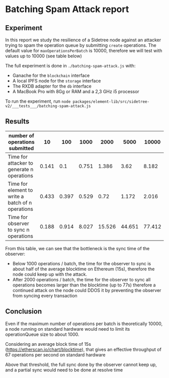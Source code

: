 # Batching Spam Attack report

## Experiment

In this report we study the resilience of a Sidetree node against an attacker trying to spam the operation queue by submitting `create` operations.
The default value for `maxOperationsPerBatch` is 10000, therefore we will test with values up to 10000 (see table below)

The full experiment is done in `./batching-spam-attack.js` with:
- Ganache for the `blockchain` interface
- A local IPFS node for the `storage` interface
- The RXDB adapter for the `db` interface
- A MacBook Pro with 8Gg or RAM and a 2,3 GHz i5 processor

To run the experiment, run `node packages/element-lib/src/sidetree-v2/___tests___/batching-spam-attack.js`

## Results

| number of operations submitted | 10 | 100 | 1000 | 2000 | 5000 | 10000 
| - | -- | --- | ---- | ---- | ---- | -----
| Time for attacker to generate n operations | 0.141 | 0.1 | 0.751	| 1.386	 | 3.62   | 8.182
| Time for element to write a batch of n operations | 0.433 | 0.397 | 0.529 |	0.72	 | 1.172  | 2.016
| Time for observer to sync n operations | 0.188 | 0.914 | 8.027 |	15.526 | 44.651 | 77.412

From this table, we can see that the bottleneck is the sync time of the observer:
- Below 1000 operations / batch, the time for the observer to sync is about half of the average blocktime on Ethereum (15s), therefore the node could keep up with the attack. 
- After 2000 operations / batch, the time for the observer to sync all operations becomes larger than the blocktime (up to 77s) therefore a continued attack on the node could DDOS it by preventing the observer from syncing every transaction

## Conclusion

Even if the maximum number of operations per batch is theoretically 10000, a node running on standard hardware would need to limit its operationQueue size to about 1000.

Considering an average block time of 15s (https://etherscan.io/chart/blocktime), that gives an effective throughput of 67 operations per second on standard hardware

Above that threshold, the full sync done by the observer cannot keep up, and a partial sync would need to be done at resolve time